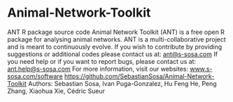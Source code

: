 # Animal-Network-Toolkit
ANT R package source code
Animal Network Toolkit (ANT) is a free open R package for analysing animal networks.
ANT is a multi-collaborative project and is meant to continuously evolve. If you wish to contribute by providing suggestions or additional codes please contact us at: ant@s-sosa.com
If you need help or if you want to report bugs, please contact us at: ant.help@s-sosa.com
For more information, visit our websites:
   www.s-sosa.com/software
   https://github.com/SebastianSosa/Animal-Network-Toolkit
Authors: Sebastian Sosa, Ivan Puga-Gonzalez, Hu Feng He, Peng Zhang, Xiaohua Xie, Cédric Sueur
